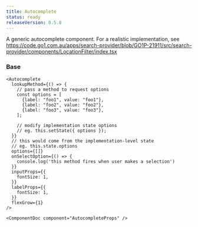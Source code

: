 ```yaml
---
title: Autocomplete
status: ready
releaseVersion: 0.5.8
---
```


A generic autocomplete component.
For a realistic implementation, see https://code.go1.com.au/apps/search-provider/blob/GO1P-21911/src/search-provider/components/LocationFilter/index.tsx

### Base
```.tsx
<Autocomplete
  lookupMethod={() => {
    // pass a method to request options
    const options = [
      {label: "foo1", value: "foo1"},
      {label: "foo2", value: "foo2"},
      {label: "foo3", value: "foo3"},
    ];

    // modify implementation state options
    // eg. this.setState({ options });
  }}
  // this would come from the implementation-level state
  // eg. this.state.options
  options={[]}
  onSelectOption={() => {
    console.log('this method fires when user makes a selection')
  }}
  inputProps={{
    fontSize: 1,
  }}
  labelProps={{
    fontSize: 1,
  }}
  flexGrow={1}
/>
```


```!jsx
<ComponentDoc component="AutocompleteProps" />
```
